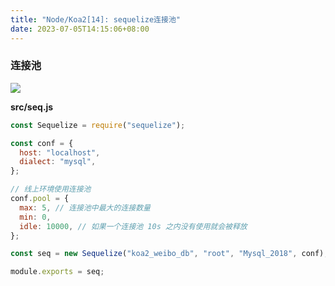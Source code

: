 ```yaml
---
title: "Node/Koa2[14]: sequelize连接池"
date: 2023-07-05T14:15:06+08:00
---
```


### 连接池

<img src="/imgs/30/15.png" />

**src/seq.js**

```js
const Sequelize = require("sequelize");

const conf = {
  host: "localhost",
  dialect: "mysql",
};

// 线上环境使用连接池
conf.pool = {
  max: 5, // 连接池中最大的连接数量
  min: 0,
  idle: 10000, // 如果一个连接池 10s 之内没有使用就会被释放
};

const seq = new Sequelize("koa2_weibo_db", "root", "Mysql_2018", conf);

module.exports = seq;
```
